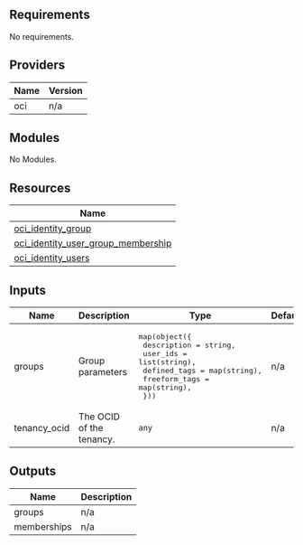 ## Requirements

No requirements.

## Providers

| Name | Version |
|------|---------|
| oci | n/a |

## Modules

No Modules.

## Resources

| Name |
|------|
| [oci_identity_group](https://registry.terraform.io/providers/hashicorp/oci/latest/docs/resources/identity_group) |
| [oci_identity_user_group_membership](https://registry.terraform.io/providers/hashicorp/oci/latest/docs/resources/identity_user_group_membership) |
| [oci_identity_users](https://registry.terraform.io/providers/hashicorp/oci/latest/docs/data-sources/identity_users) |

## Inputs

| Name | Description | Type | Default | Required |
|------|-------------|------|---------|:--------:|
| groups | Group parameters | <pre>map(object({<br>    description  = string,<br>    user_ids     = list(string),<br>    defined_tags = map(string),<br>    freeform_tags = map(string),<br>  }))</pre> | n/a | yes |
| tenancy\_ocid | The OCID of the tenancy. | `any` | n/a | yes |

## Outputs

| Name | Description |
|------|-------------|
| groups | n/a |
| memberships | n/a |
